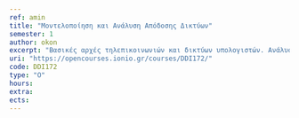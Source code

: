 ```yaml
---
ref: amin
title: "Μοντελοποίηση και Ανάλυση Απόδοσης Δικτύων"
semester: 1
author: okon  
excerpt: "Βασικές αρχές τηλεπικοινωνιών και δικτύων υπολογιστών. Ανάλυση απόδοσης σεθέματα πρόσβασης μέσου σε ενσύρματα και ασύρματα δίκτυα. Δρομολόγηση και αλγόριθμοι δρομολόγησης. Δίκτυα Αισθητήρων, ανάλυση κατανάλωσης ενέργειας και αλγόριθμοι επαναφόρτισης. Δικτυακές υπηρεσίες νέφους. Κατανεμημένες προσεγγίσεις διάχυσης της πληροφορίας και τοποθέτησης υπηρεσιών. Θαλάσσιαδίκτυα αισθητήρων. Δίκτυα αυτοκινούμενων."
uri: "https://opencourses.ionio.gr/courses/DDI172/"
code: DDI172
type: "Ο"
hours: 
extra:
ects:
---
```

